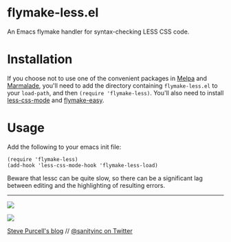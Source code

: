 flymake-less.el
===============

An Emacs flymake handler for syntax-checking LESS CSS code.

Installation
=============

If you choose not to use one of the convenient packages in
[Melpa][melpa] and [Marmalade][marmalade], you'll need to add the
directory containing `flymake-less.el` to your `load-path`, and then
`(require 'flymake-less)`. You'll also need to install
[less-css-mode](https://github.com/purcell/less-css-mode) and
[flymake-easy](https://github.com/purcell/flymake-less).

Usage
=====

Add the following to your emacs init file:

    (require 'flymake-less)
    (add-hook 'less-css-mode-hook 'flymake-less-load)

Beware that lessc can be quite slow, so there can be a significant lag
between editing and the highlighting of resulting errors.

[marmalade]: http://marmalade-repo.org
[melpa]: http://melpa.milkbox.net

<hr>

[![](http://api.coderwall.com/purcell/endorsecount.png)](http://coderwall.com/purcell)

[![](http://www.linkedin.com/img/webpromo/btn_liprofile_blue_80x15.png)](http://uk.linkedin.com/in/stevepurcell)

[Steve Purcell's blog](http://www.sanityinc.com/) // [@sanityinc on Twitter](https://twitter.com/sanityinc)


